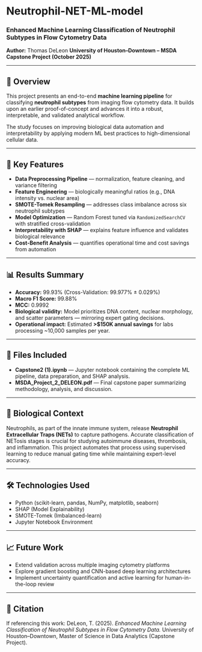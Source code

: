 # Neutrophil-NET-ML-model

### Enhanced Machine Learning Classification of Neutrophil Subtypes in Flow Cytometry Data

**Author:** Thomas DeLeon
**University of Houston–Downtown – MSDA Capstone Project (October 2025)**

---

## 📘 Overview

This project presents an end-to-end **machine learning pipeline** for classifying **neutrophil subtypes** from imaging flow cytometry data.
It builds upon an earlier proof-of-concept and advances it into a robust, interpretable, and validated analytical workflow.

The study focuses on improving biological data automation and interpretability by applying modern ML best practices to high-dimensional cellular data.

---

## 🧠 Key Features

* **Data Preprocessing Pipeline** — normalization, feature cleaning, and variance filtering
* **Feature Engineering** — biologically meaningful ratios (e.g., DNA intensity vs. nuclear area)
* **SMOTE-Tomek Resampling** — addresses class imbalance across six neutrophil subtypes
* **Model Optimization** — Random Forest tuned via `RandomizedSearchCV` with stratified cross-validation
* **Interpretability with SHAP** — explains feature influence and validates biological relevance
* **Cost-Benefit Analysis** — quantifies operational time and cost savings from automation

---

## 📊 Results Summary

* **Accuracy:** 99.93% (Cross-Validation: 99.977% ± 0.029%)
* **Macro F1 Score:** 99.88%
* **MCC:** 0.9992
* **Biological validity:** Model prioritizes DNA content, nuclear morphology, and scatter parameters — mirroring expert gating decisions.
* **Operational impact:** Estimated **>$150K annual savings** for labs processing ~10,000 samples per year.

---

## 🧩 Files Included

* **Capstone2 (1).ipynb** — Jupyter notebook containing the complete ML pipeline, data preparation, and SHAP analysis.
* **MSDA_Project_2_DELEON.pdf** — Final capstone paper summarizing methodology, analysis, and discussion.

---

## 🧬 Biological Context

Neutrophils, as part of the innate immune system, release **Neutrophil Extracellular Traps (NETs)** to capture pathogens.
Accurate classification of NETosis stages is crucial for studying autoimmune diseases, thrombosis, and inflammation.
This project automates that process using supervised learning to reduce manual gating time while maintaining expert-level accuracy.

---

## 🛠️ Technologies Used

* Python (scikit-learn, pandas, NumPy, matplotlib, seaborn)
* SHAP (Model Explainability)
* SMOTE-Tomek (Imbalanced-learn)
* Jupyter Notebook Environment

---

## 📈 Future Work

* Extend validation across multiple imaging cytometry platforms
* Explore gradient boosting and CNN-based deep learning architectures
* Implement uncertainty quantification and active learning for human-in-the-loop review

---

## 🧾 Citation

If referencing this work:
DeLeon, T. (2025). *Enhanced Machine Learning Classification of Neutrophil Subtypes in Flow Cytometry Data.*
University of Houston–Downtown, Master of Science in Data Analytics (Capstone Project).



